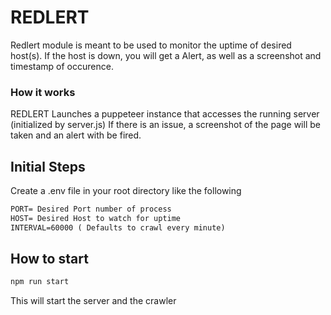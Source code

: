# REDLERT
Redlert module is meant to be used to monitor the uptime of desired host(s).
If the host is down, you will get a Alert, as well as a screenshot and timestamp of occurence.

### How it works
REDLERT Launches a puppeteer instance that accesses the running server (initialized by server.js)
If there is an issue, a screenshot of the page will be taken and an alert with be fired.


## Initial Steps
Create a .env file in your root directory like the following
``` html
PORT= Desired Port number of process
HOST= Desired Host to watch for uptime
INTERVAL=60000 ( Defaults to crawl every minute)
```

## How to start
```js
npm run start
```
This will start the server and the crawler 


